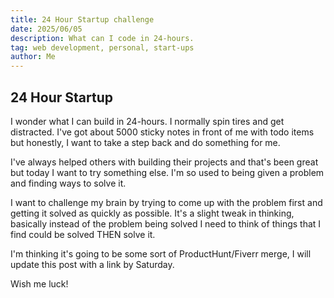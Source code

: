 ```yaml
---
title: 24 Hour Startup challenge
date: 2025/06/05
description: What can I code in 24-hours.
tag: web development, personal, start-ups
author: Me
---
```


## 24 Hour Startup

I wonder what I can build in 24-hours. I normally spin tires and get distracted. I've got about 5000 sticky notes in front of me with todo items but honestly, I want to take a step back and do something for me.

I've always helped others with building their projects and that's been great but today I want to try something else. I'm so used to being given a problem and finding ways to solve it. 

I want to challenge my brain by trying to come up with the problem first and getting it solved as quickly as possible. It's a slight tweak in thinking, basically instead of the problem being solved I need to think of things that I find could be solved THEN solve it.

I'm thinking it's going to be some sort of ProductHunt/Fiverr merge, I will update this post with a link by Saturday. 

Wish me luck!
